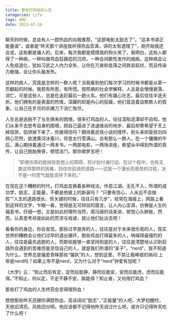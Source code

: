```yaml
---
title: 那些打鸡血的人生
categories: Life
tags: AHU
date: 2013-07-16
---
```

聊天的时候，总会有人一腔热血的向我推荐，“这部电影太励志了”，“这本书讲正能量诶”，或者是“昨天那个讲座我听得热血澎湃，讲的太有道理了”，刚开始我还会说，这些都是骗人的，后来，每次我都是摸摸我的狗头笑了，我明白，这些人都得了一种病，一种叫做鸡血狂躁症的沉疴，一种会间歇性发作的痼疾。这种病会让人免疫退化，犹如习武之人内力全失，让你在亢奋和低落之间跌宕起伏，而且传染力极强，会让你头脑发热。

<!-- more -->

这样的病人，究竟是怎样的一群人呢？当我看到他们每次学习的时候书都是从第一页翻起的时候，我若有所思，有所悟。按照熵的社会学解释，人总是会慢慢衰落，消亡，可是这些人，总是在追赶最后一趟火车。他们有雄心壮志，最后往往半途夭折。他们拥有的是表面的热情，深藏的却是内心的狂躁，他们营造着自欺欺人的假象，让自己在岁月的杀猪刀下消亡殆尽。

人生总是逃脱不了与生俱来的困境，很多打鸡血的人，往往深陷泥潭却不自知，他们从来不去思考自身的困境，把自己逼进了进退维谷的地步，最后却寄希望于天上掉馅饼，馅饼掉下来了，你接得住吗？期待着武侠小说的情怀，到头来却是拔剑四顾心茫然，欲渡黄河冰塞川，将登太行雪满山。总有那么一群人，在一个慵懒的午后，满心期待着通过一两本书，一两部电影，一两场讲座，希望从中得到所谓的真传，让自己脱胎换骨，顿悟法门，那你做梦去吧！

> “即便你真的能排除思想上的障碍，将计划付诸行动，在过个程中，也有无数这样那样的困难，挡住你前进的道路——这是一个漫长而艰苦的过程，决不是一时意气就能坚持下来的。”

在现在这个糟糕的时代，打鸡血变换着各种戏法，作恶江湖，无孔不入，所谓的成功学，励志，正能量，不都是他披上的新装吗？ “只要有信心，人永远不会挫败”“人生的道路很长，但关键的时候，往往只有几步”，经常在海报上，网路上看到这样的文字，乍眼一看，觉得是无可辩驳的箴言，让人内心澎湃，仿佛是人生的福音书，仔细一想，又是如此的理所当然，用冯唐的话来讲，顿觉心头肿胀，然而，认真思考却是如此的荒谬与戏谑，就让他们扯淡去吧！

看看你的身边，你会发现，那些过早放弃的人，往往是对于未来很乐观的人，现实世界的糟糕会让他们过早的退出循环，那些鸡血打得最多的人，呐喊得最强烈的人，往往是最先逃跑的人，而那些能够一直坚持到底的人，往往是清楚地认识到前路所会遇到的苦难但是坚信自己的人，就是我们所谓的“呆子”，“nerd”，我不知道为什么，世界总是偏爱青睐那些“偏执”的人，想到这里，不禁让我唏嘘的纳闷:上帝是nerd吗？如果上帝不是nerd，又为什么对于“nerd”钟爱有加呢？

《大学》云：“知止而后有定，定而后能静，静而后能安，安而后能虑，虑而后能得。”不知止，何以定，不定不静不安，孰能得？知止者，又何用打鸡血？

那些打了鸡血的人生终究会变得很狗血！

想想那些昨天还跟你满腔热血，高谈阔论”励志“，”正能量“的人吧，大梦初醒时，天依旧清亮，风依旧分明，他应该都不记得他昨天说过什么吧，或许只记得昨天吃了什么吧！